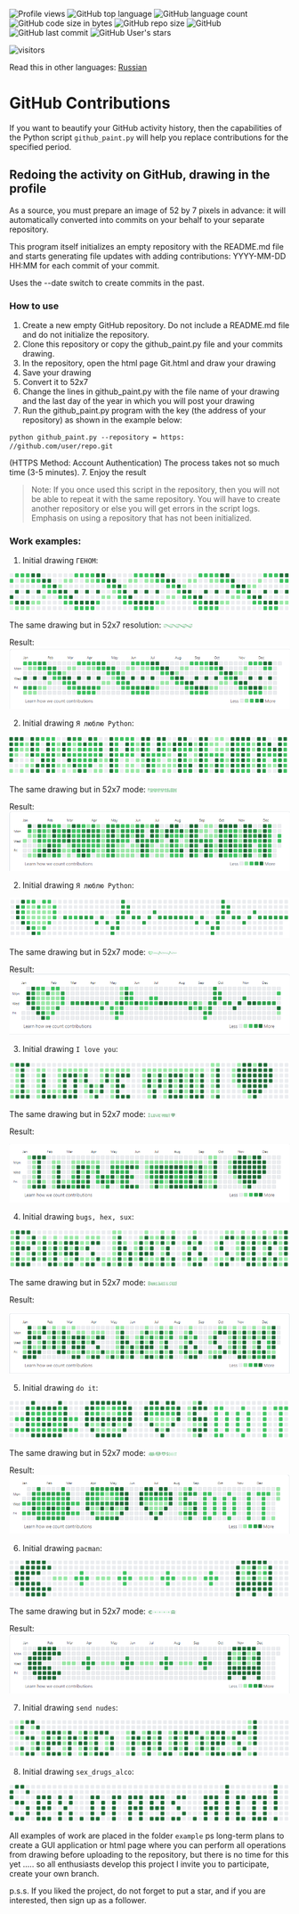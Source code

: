 ![Profile views](https://gpvc.arturio.dev/BEPb) 
![GitHub top language](https://img.shields.io/github/languages/top/BEPb/github-contributions) 
![GitHub language count](https://img.shields.io/github/languages/count/BEPb/github-contributions)
![GitHub code size in bytes](https://img.shields.io/github/languages/code-size/BEPb/github-contributions)
![GitHub repo size](https://img.shields.io/github/repo-size/BEPb/github-contributions) 
![GitHub](https://img.shields.io/github/license/BEPb/github-contributions) 
![GitHub last commit](https://img.shields.io/github/last-commit/BEPb/github-contributions)
![GitHub User's stars](https://img.shields.io/github/stars/BEPb?style=social)
<p align="left">
<img src="https://visitor-badge.laobi.icu/badge?page_id=BEPb.github-contributions" alt="visitors"/>
</p>

Read this in other languages: [Russian](README.ru.md)

# GitHub Contributions
If you want to beautify your GitHub activity history, then the capabilities of the Python script ``github_paint.py``
will help you replace contributions for the specified period.

## Redoing the activity on GitHub, drawing in the profile
As a source, you must prepare an image of 52 by 7 pixels in advance: it will
automatically converted into commits on your behalf to your separate repository.


This program itself initializes an empty repository with the README.md file and starts generating file updates with
adding contributions: YYYY-MM-DD HH:MM for each commit of your commit.

Uses the --date switch to create
commits in the past.

### How to use
1. Create a new empty GitHub repository. Do not include a README.md file and do not initialize the repository.
2. Clone this repository or copy the github_paint.py file and your commits drawing.
3. In the repository, open the html page Git.html and draw your drawing
4. Save your drawing
5. Convert it to 52x7
6. Change the lines in github_paint.py with the file name of your drawing and the last day of the year in which you will
   post your drawing
7. Run the github_paint.py program with the key (the address of your repository) as shown in the example below:

```commandline
python github_paint.py --repository = https: //github.com/user/repo.git
```
(HTTPS Method: Account Authentication)
The process takes not so much time (3-5 minutes).
7. Enjoy the result

> Note:
If you once used this script in the repository, then you will not be able to repeat it with the same repository.
You will have to create another repository or else you will get errors in the script logs.
Emphasis on using a repository that has not been initialized.


### Work examples:
1. Initial drawing `ГЕНОМ`:

![](./example/genom.png)

The same drawing but in 52x7 resolution:
![](./example/genom_mini.png)

Result:
![](./example/genom_res.png)

2. Initial drawing  `Я люблю Python`:

![](./example/i_l_p.png)

The same drawing but in 52x7 mode:
![](./example/i_l_p_mini.png)

Result:
![](./example/i_l_p_res.png)

2. Initial drawing  `Я люблю Python`:

![](./example/heart.png)

The same drawing but in 52x7 mode:
![](./example/heart_mini.png)

Result:
![](./example/heart_res.png)

3. Initial drawing  `I love you`:

![](./example/I_love_you.png)

The same drawing but in 52x7 mode:
![](./example/I_love_you_mini.png)

Result:

![](./example/I_love_you_res.png)

4. Initial drawing  `bugs, hex, sux`:

![](./example/bugs_hex_sux.png)

The same drawing but in 52x7 mode:
![](./example/bugs_hex_sux_mini.png)

Result:

![](./example/bugs_hex_sux_res.png)


5. Initial drawing  `do it`:

![](./example/do_it.png)

The same drawing but in 52x7 mode:
![](./example/do_it_mini.png)

Result:
![](./example/do_it_res.png)

6. Initial drawing `pacman`:

![](./example/pacman.png)

The same drawing but in 52x7 mode:
![](./example/pacman_mini.png)

Result:
![](./example/pacman_res.png)

7. Initial drawing  `send nudes`:

![](./example/send_nudes.png)

8. Initial drawing  `sex_drugs_alco`:

![](./example/sex_drugs_alco.png)

All examples of work are placed in the folder `example`
ps long-term plans to create a GUI application or html page where you can perform all operations from
drawing before uploading to the repository, but there is no time for this yet ..... so all enthusiasts  develop this 
project
I invite you to participate, create your own branch.

p.s.s. If you liked the project, do not forget to put a star, and if you are interested, then sign up as a follower.